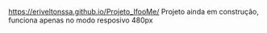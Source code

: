  https://eriveltonssa.github.io/Projeto_IfooMe/
 Projeto ainda em construção, funciona apenas no modo resposivo 480px
